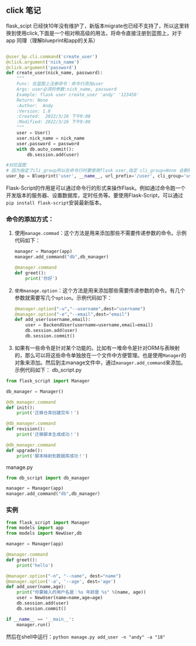 ## click 笔记
flask_scipt 已经快10年没有维护了，新版本migrate也已经不支持了，所以这里转换到使用click,下面是一个相对稍高级的用法，将命令直接注册到蓝图上，对于app
同理（理解blueprint和app的关系）

```python

@user_bp.cli.command('create_user')
@click.argument('nick_name')
@click.argument('password')
def create_user(nick_name, password):
    """
    Func: 在蓝图上注册命令：命令行添加user
    Args: user必须的参数:nick_name, password
    Example: flask user create_user 'andy' '123456'
    Return: None
    :Author:  Andy
    :Version: 1.0
    :Created:  2022/3/26 下午9:08
    :Modified: 2022/3/26 下午9:08
    """
    user = User()
    user.nick_name = nick_name
    user.password = password
    with db.auto_commit():
        db.session.add(user)

#对应蓝图
# 因为指定了cli_group所以在命令行时要使用flask user,指定 cli_group=None 会删除嵌套并把命令直接合并到应用级别
user_bp = Blueprint('user', __name__, url_prefix='/user', cli_group='user')

```

Flask-Script的作用是可以通过命令行的形式来操作Flask。例如通过命令跑一个开发版本的服务器、设置数据库，定时任务等。要使用Flask-Script，可以通过`pip install flask-script`安装最新版本。

### 命令的添加方式：
1. 使用`manage.commad`：这个方法是用来添加那些不需要传递参数的命令。示例代码如下：
    ```python
    manager = Manager(app)
    manager.add_command("db",db_manager)

    @manager.command
    def greet():
        print('你好')
    ```
2. `使用manage.option`：这个方法是用来添加那些需要传递参数的命令。有几个参数就需要写几个`option`。示例代码如下：
    ```python
    @manager.option("-u","--username",dest="username")
    @manager.option("-e","--email",dest="email")
    def add_user(username,email):
        user = BackendUser(username=username,email=email)
        db.session.add(user)
        db.session.commit()
    ```

3. 如果有一些命令是针对某个功能的。比如有一堆命令是针对ORM与表映射的，那么可以将这些命令单独放在一个文件中方便管理。也是使用`Manager`的对象来添加。然后到主manage文件中，通过`manager.add_command`来添加。示例代码如下：
db_script.py

```python
from flask_script import Manager

db_manager = Manager()

@db_manager.command
def init():
    print('迁移仓库创建完毕！')

@db_manager.command
def revision():
    print('迁移脚本生成成功！')

@db_manager.command
def upgrade():
    print('脚本映射到数据库成功！')
```

manage.py
```python
from db_script import db_manager

manager = Manager(app)
manager.add_command("db",db_manager)
```
### 实例
```python
from flask_script import Manager
from models import app
from models import NewUser,db

manager = Manager(app)

@manager.command
def greet():
    print('hello')

@manager.option("-n", "--name", dest="name")
@manager.option('-a', '--age', dest='age')
def add_user(name,age):
    print("你要输入的用户名是：%s 年龄是 %s" %(name, age))
    user = NewUser(name=name,age=age)
    db.session.add(user)
    db.session.commit()

if __name__ == '__main__':
    manager.run()
```
然后在shell中运行：`python manage.py add_user -n "andy" -a "18"`